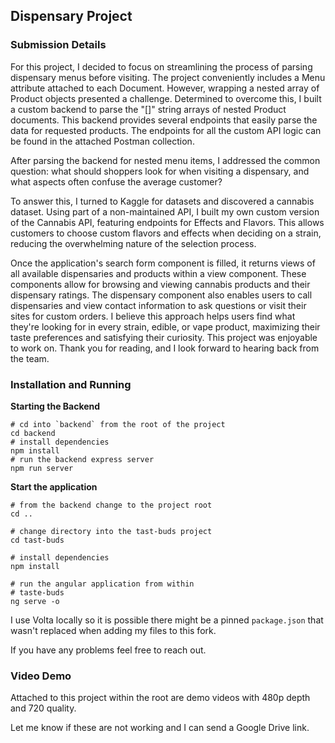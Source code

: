 ## Dispensary Project

### Submission Details

For this project, I decided to focus on streamlining the process of parsing dispensary menus before visiting. The project conveniently includes a Menu attribute attached to each Document. However, wrapping a nested array of Product objects presented a challenge.
Determined to overcome this, I built a custom backend to parse the "[]" string arrays of nested Product documents. This backend provides several endpoints that easily parse the data for requested products. The endpoints for all the custom API logic can be found in the attached Postman collection.

After parsing the backend for nested menu items, I addressed the common question: what should shoppers look for when visiting a dispensary, and what aspects often confuse the average customer?

To answer this, I turned to Kaggle for datasets and discovered a cannabis dataset. Using part of a non-maintained API, I built my own custom version of the Cannabis API, featuring endpoints for Effects and Flavors. This allows customers to choose custom flavors and effects when deciding on a strain, reducing the overwhelming nature of the selection process.

Once the application's search form component is filled, it returns views of all available dispensaries and products within a view component. These components allow for browsing and viewing cannabis products and their dispensary ratings. The dispensary component also enables users to call dispensaries and view contact information to ask questions or visit their sites for custom orders.
I believe this approach helps users find what they're looking for in every strain, edible, or vape product, maximizing their taste preferences and satisfying their curiosity.
This project was enjoyable to work on. Thank you for reading, and I look forward to hearing back from the team.

### Installation and Running

**Starting the Backend**

```shell
# cd into `backend` from the root of the project
cd backend
# install dependencies
npm install
# run the backend express server
npm run server
```

**Start the application**

```shell
# from the backend change to the project root
cd ..

# change directory into the tast-buds project
cd tast-buds

# install dependencies
npm install

# run the angular application from within
# taste-buds
ng serve -o
```

I use Volta locally so it is possible there might be a pinned `package.json` that wasn't replaced when adding my files to this fork.

If you have any problems feel free to reach out.

### Video Demo

Attached to this project within the root are demo videos with 480p depth and 720 quality.

Let me know if these are not working and I can send a Google Drive link.

